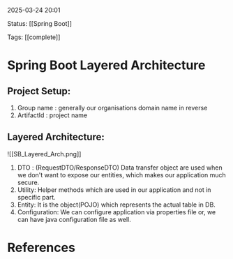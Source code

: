 2025-03-24 20:01

Status: [[Spring Boot]]

Tags: [[complete]]


# Spring Boot Layered Architecture
## Project Setup: 
1. Group name : generally our organisations domain name in reverse
2. ArtifactId : project name
## Layered Architecture:
![[SB_Layered_Arch.png]]
1. DTO : (RequestDTO/ResponseDTO) Data transfer object are used when we don't want to expose our entities, which makes our application much secure.
2. Utility: Helper methods which are used in our application and not in specific part.
3. Entity: It is the object(POJO) which represents the actual table in DB.
4. Configuration: We can configure application via properties file or, we can have java configuration file as well.









# References
